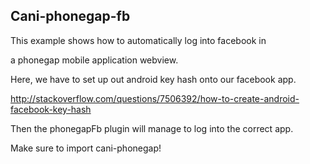 Cani-phonegap-fb
---

This example shows how to automatically log into facebook in

a phonegap mobile application webview.

Here, we have to set up out android key hash onto our facebook app.

http://stackoverflow.com/questions/7506392/how-to-create-android-facebook-key-hash

Then the phonegapFb plugin will manage to log into the correct app.

Make sure to import cani-phonegap!
